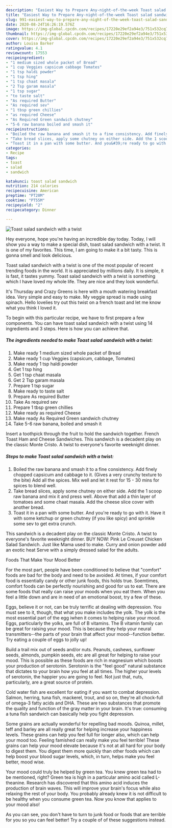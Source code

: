 ```yaml
---
description: "Easiest Way to Prepare Any-night-of-the-week Toast salad sandwich with a twist"
title: "Easiest Way to Prepare Any-night-of-the-week Toast salad sandwich with a twist"
slug: 991-easiest-way-to-prepare-any-night-of-the-week-toast-salad-sandwich-with-a-twist
date: 2020-08-24T16:26:19.576Z
image: https://img-global.cpcdn.com/recipes/17220e29ef2a94e3/751x532cq70/toast-salad-sandwich-with-a-twist-recipe-main-photo.jpg
thumbnail: https://img-global.cpcdn.com/recipes/17220e29ef2a94e3/751x532cq70/toast-salad-sandwich-with-a-twist-recipe-main-photo.jpg
cover: https://img-global.cpcdn.com/recipes/17220e29ef2a94e3/751x532cq70/toast-salad-sandwich-with-a-twist-recipe-main-photo.jpg
author: Louisa Barker
ratingvalue: 4.1
reviewcount: 17553
recipeingredient:
- "1 medium sized whole packet of Bread"
- "1 cup Veggies capsicum cabbage Tomates"
- "1 tsp haldi powder"
- "1 tsp hing"
- "1 tsp chaat masala"
- "2 Tsp garam masala"
- "1 tsp sugar"
- "to taste salt"
- "As required Butter"
- "As required sev"
- "1 tbsp green chillies"
- "as required Cheese"
- "As Required Green sandwich chutney"
- "5-6 raw banana boiled and smash it"
recipeinstructions:
- "Boiled the raw banana and smash it to a fine consistency. Add finely chopped capsicum and cabbage to it. (Gives a very crunchy texture to the bite) Add all the spices. Mix well and let it rest for 15 - 30 mins for spices to blend well."
- "Take bread slices, apply some chutney on either side. Add the 1 scoop raw banana and mix it and press well. Above that add a thin layer of tomatoes and some chaat masala. Add the cheese slice cover with another bread."
- "Toast it in a pan with some butter. And you&#39;re ready to go with it. Have it with some ketchup or green chutney (if you like spicy) and sprinkle some sev to get extra crunch."
categories:
- Recipe
tags:
- toast
- salad
- sandwich

katakunci: toast salad sandwich 
nutrition: 214 calories
recipecuisine: American
preptime: "PT20M"
cooktime: "PT55M"
recipeyield: "2"
recipecategory: Dinner

---
```



![Toast salad sandwich with a twist](https://img-global.cpcdn.com/recipes/17220e29ef2a94e3/751x532cq70/toast-salad-sandwich-with-a-twist-recipe-main-photo.jpg)

Hey everyone, hope you're having an incredible day today. Today, I will show you a way to make a special dish, toast salad sandwich with a twist. It is one of my favorites. This time, I am going to make it a bit tasty. This is gonna smell and look delicious.

Toast salad sandwich with a twist is one of the most popular of recent trending foods in the world. It is appreciated by millions daily. It is simple, it is fast, it tastes yummy. Toast salad sandwich with a twist is something which I have loved my whole life. They are nice and they look wonderful.

It&#39;s Thursday and Crazy Greens is here with a mouth watering breakfast idea. Very simple and easy to make. My veggie spread is made using spinach. Hello lovelies try out this twist on a french toast and let me know what you think I loved it.


To begin with this particular recipe, we have to first prepare a few components. You can have toast salad sandwich with a twist using 14 ingredients and 3 steps. Here is how you can achieve that.

<!--inarticleads1-->

##### The ingredients needed to make Toast salad sandwich with a twist:

1. Make ready 1 medium sized whole packet of Bread
1. Make ready 1 cup Veggies (capsicum, cabbage, Tomates)
1. Make ready 1 tsp haldi powder
1. Get 1 tsp hing
1. Get 1 tsp chaat masala
1. Get 2 Tsp garam masala
1. Prepare 1 tsp sugar
1. Make ready to taste salt
1. Prepare As required Butter
1. Take As required sev
1. Prepare 1 tbsp green chillies
1. Make ready as required Cheese
1. Make ready As Required Green sandwich chutney
1. Take 5-6 raw banana, boiled and smash it


Insert a toothpick through the fruit to hold the sandwich together. French Toast Ham and Cheese Sandwiches. This sandwich is a decadent play on the classic Monte Cristo. A twist to everyone&#39;s favorite weeknight dinner. 

<!--inarticleads2-->

##### Steps to make Toast salad sandwich with a twist:

1. Boiled the raw banana and smash it to a fine consistency. Add finely chopped capsicum and cabbage to it. (Gives a very crunchy texture to the bite) Add all the spices. Mix well and let it rest for 15 - 30 mins for spices to blend well.
1. Take bread slices, apply some chutney on either side. Add the 1 scoop raw banana and mix it and press well. Above that add a thin layer of tomatoes and some chaat masala. Add the cheese slice cover with another bread.
1. Toast it in a pan with some butter. And you&#39;re ready to go with it. Have it with some ketchup or green chutney (if you like spicy) and sprinkle some sev to get extra crunch.


This sandwich is a decadent play on the classic Monte Cristo. A twist to everyone&#39;s favorite weeknight dinner. BUY NOW: Pink Le Creuset Chicken Salad Sandwich. Just like Mama used to make. Curry and onion powder add an exotic heat Serve with a simply dressed salad for the adults. 

Foods That Make Your Mood Better


For the most part, people have been conditioned to believe that "comfort" foods are bad for the body and need to be avoided. At times, if your comfort food is essentially candy or other junk foods, this holds true. Soemtimes, comfort foods can be perfectly nourishing and good for us to eat. There are some foods that really can raise your moods when you eat them. When you feel a little down and are in need of an emotional boost, try a few of these.

Eggs, believe it or not, can be truly terrific at dealing with depression. You must see to it, though, that what you make includes the yolk. The yolk is the most essential part of the egg iwhen it comes to helping raise your mood. Eggs, particularly the yolks, are full of B vitamins. The B vitamin family can be great for raising your mood. This is because they help your neural transmitters--the parts of your brain that affect your mood--function better. Try eating a couple of eggs to jolly up!

Build a trail mix out of seeds and/or nuts. Peanuts, cashews, sunflower seeds, almonds, pumpkin seeds, etc are all great for helping to raise your mood. This is possible as these foods are rich in magnesium which boosts your production of serotonin. Serotonin is the "feel good" natural substance that dictates to your brain how you feel at all times. The higher your levels of serotonin, the happier you are going to feel. Not just that, nuts, particularly, are a great source of protein.

Cold water fish are excellent for eating if you want to combat depression. Salmon, herring, tuna fish, mackerel, trout, and so on, they're all chock-full of omega-3 fatty acids and DHA. These are two substances that promote the quality and function of the gray matter in your brain. It's true: consuming a tuna fish sandwich can basically help you fight depression. 

Some grains are actually wonderful for repelling bad moods. Quinoa, millet, teff and barley are all really great for helping increase your happiness levels. These grains can help you feel full for longer also, which can help your mood too. Feeling famished can really make you feel terrible! These grains can help your mood elevate because it's not at all hard for your body to digest them. You digest them more quickly than other foods which can help boost your blood sugar levels, which, in turn, helps make you feel better, mood wise.

Your mood could truly be helped by green tea. You knew green tea had to be mentioned, right? Green tea is high in a particular amino acid called L-theanine. Research has discovered that this amino acid induces the production of brain waves. This will improve your brain's focus while also relaxing the rest of your body. You probably already knew it is not difficult to be healthy when you consume green tea. Now you know that applies to your mood also!

As you can see, you don't have to turn to junk food or foods that are terrible for you so you can feel better! Try  a  couple of  of  these  suggestions  instead.

